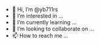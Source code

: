 - 👋 Hi, I’m @yb711rs
- 👀 I’m interested in ...
- 🌱 I’m currently learning ...
- 💞️ I’m looking to collaborate on ...
- 📫 How to reach me ...

<!---
yb711rs/yb711rs is a ✨ special ✨ repository because its `README.md` (this file) appears on your GitHub profile.
You can click the Preview link to take a look at your changes.
--->
